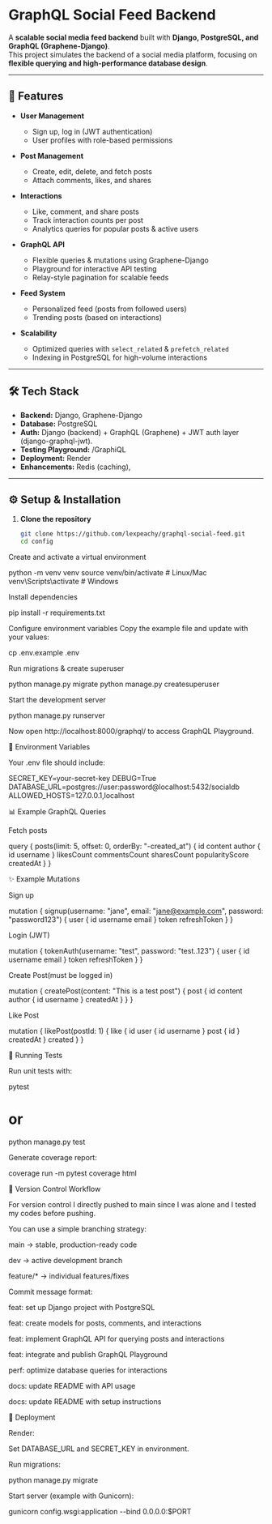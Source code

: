 # GraphQL Social Feed Backend

A **scalable social media feed backend** built with **Django, PostgreSQL, and GraphQL (Graphene-Django)**.  
This project simulates the backend of a social media platform, focusing on **flexible querying and high-performance database design**.

---

## 🚀 Features

- **User Management**
  - Sign up, log in (JWT authentication)
  - User profiles with role-based permissions

- **Post Management**
  - Create, edit, delete, and fetch posts
  - Attach comments, likes, and shares

- **Interactions**
  - Like, comment, and share posts
  - Track interaction counts per post
  - Analytics queries for popular posts & active users

- **GraphQL API**
  - Flexible queries & mutations using Graphene-Django
  - Playground for interactive API testing
  - Relay-style pagination for scalable feeds

- **Feed System**
  - Personalized feed (posts from followed users)
  - Trending posts (based on interactions)

- **Scalability**
  - Optimized queries with `select_related` & `prefetch_related`
  - Indexing in PostgreSQL for high-volume interactions

---

## 🛠️ Tech Stack

- **Backend:** Django, Graphene-Django  
- **Database:** PostgreSQL  
- **Auth:** Django (backend) + GraphQL (Graphene) + JWT auth layer (django-graphql-jwt).  
- **Testing Playground:** /GraphiQL
- **Deployment:** Render
- **Enhancements:** Redis (caching),   

---

## ⚙️ Setup & Installation

1. **Clone the repository**
   ```bash
   git clone https://github.com/lexpeachy/graphql-social-feed.git
   cd config

Create and activate a virtual environment

python -m venv venv
source venv/bin/activate  # Linux/Mac
venv\Scripts\activate     # Windows


Install dependencies

pip install -r requirements.txt


Configure environment variables
Copy the example file and update with your values:

cp .env.example .env


Run migrations & create superuser

python manage.py migrate
python manage.py createsuperuser


Start the development server

python manage.py runserver


Now open http://localhost:8000/graphql/
 to access GraphQL Playground.

🔑 Environment Variables

Your .env file should include:

SECRET_KEY=your-secret-key
DEBUG=True
DATABASE_URL=postgres://user:password@localhost:5432/socialdb
ALLOWED_HOSTS=127.0.0.1,localhost

📊 Example GraphQL Queries

Fetch posts

query {
  posts(limit: 5, offset: 0, orderBy: "-created_at") {
    id
    content
    author {
      id
      username
    }
    likesCount
    commentsCount
    sharesCount
    popularityScore
    createdAt
  }
}


✨ Example Mutations

Sign up

mutation {
  signup(username: "jane", email: "jane@example.com", password: "password123") {
    user {
      id
      username
      email
    }
    token
    refreshToken
  }
}



Login (JWT)

mutation {
  tokenAuth(username: "test", password: "test..123") {
    user {
      id
      username
      email
    }
    token
    refreshToken
  }
}




Create Post(must be logged in)

mutation {
  createPost(content: "This is a test post") {
    post {
      id
      content
      author {
        id
        username
      }
      createdAt
    }
  }
}



Like Post

mutation {
  likePost(postId: 1) {
    like {
      id
      user {
        id
        username
      }
      post {
        id
      }
      createdAt
    }
    created
  }
}


🧪 Running Tests

Run unit tests with:

pytest
# or
python manage.py test


Generate coverage report:

coverage run -m pytest
coverage html

📂 Version Control Workflow

For version control I directly pushed to main since I was alone and I tested my codes before pushing.

You can use a simple branching strategy:

main → stable, production-ready code

dev → active development branch

feature/* → individual features/fixes

Commit message format:

feat: set up Django project with PostgreSQL

feat: create models for posts, comments, and interactions

feat: implement GraphQL API for querying posts and interactions

feat: integrate and publish GraphQL Playground

perf: optimize database queries for interactions

docs: update README with API usage

docs: update README with setup instructions

🚀 Deployment 

Render:

Set DATABASE_URL and SECRET_KEY in environment.

Run migrations:

python manage.py migrate


Start server (example with Gunicorn):

gunicorn config.wsgi:application --bind 0.0.0.0:$PORT
